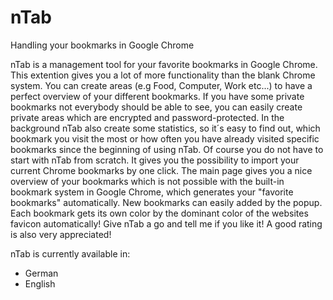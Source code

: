 # nTab
Handling your bookmarks in Google Chrome

nTab is a management tool for your favorite bookmarks in Google Chrome.
This extention gives you a lot of more functionality than the blank Chrome system. You can create areas (e.g Food, Computer, Work etc...) to have a perfect overview of your different bookmarks. If you have some private bookmarks not everybody should be able to see, you can easily create private areas which are encrypted and password-protected.
In the background nTab also create some statistics, so it´s easy to find out, which bookmark you visit the most or how often you have already visited specific bookmarks since the beginning of using nTab.
Of course you do not have to start with nTab from scratch. It gives you the possibility to import your current Chrome bookmarks by one click. 
The main page gives you a nice overview of your bookmarks which is not possible with the built-in bookmark system in Google Chrome, which generates your "favorite bookmarks" automatically.
New bookmarks can easily added by the popup. Each bookmark gets its own color by the dominant color of the websites favicon automatically!
Give nTab a go and tell me if you like it! A good rating is also very appreciated!

nTab is currently available in:
- German
- English
